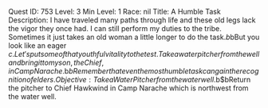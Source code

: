 Quest ID: 753
Level: 3
Min Level: 1
Race: nil
Title: A Humble Task
Description: I have traveled many paths through life and these old legs lack the vigor they once had. I can still perform my duties to the tribe. Sometimes it just takes an old woman a little longer to do the task.$b$bBut you look like an eager $c. Let's put some of that youthful vitality to the test. Take a water pitcher from the well and bring it to my son, the Chief, in Camp Narache.$b$bRemember that even the most humble task can gain the recognition of elders.
Objective: Take a Water Pitcher from the water well.$b$bReturn the pitcher to Chief Hawkwind in Camp Narache which is northwest from the water well.
